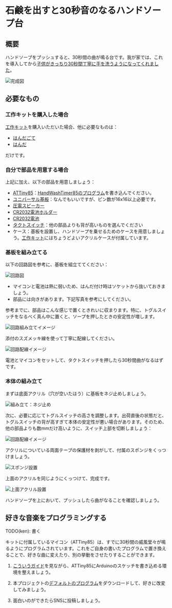 # 石鹸を出すと30秒音のなるハンドソープ台

## 概要

ハンドソープをプッシュすると、30秒間の曲が鳴る台です。我が家では、これを導入してから[子供がきっちり30秒間丁寧に手を洗うようになってくれました](https://twitter.com/kenkawakenkenke/status/1246731640165957638)。

![完成図](imgs/soap_overview.jpg)

## 必要なもの

### 工作キットを購入した場合

[工作キット](https://kenkawakenkenke.stores.jp/items/5eab6c5472b9115e7e576797)を購入いただいた場合、他に必要なものは：

 * [はんだごて](https://www.amazon.co.jp/s?k=%E3%81%AF%E3%82%93%E3%81%A0%E3%81%94%E3%81%A6&__mk_ja_JP=%E3%82%AB%E3%82%BF%E3%82%AB%E3%83%8A&ref=nb_sb_noss_1)
 * [はんだ](https://www.amazon.co.jp/s?k=%E3%81%AF%E3%82%93%E3%81%A0&__mk_ja_JP=%E3%82%AB%E3%82%BF%E3%82%AB%E3%83%8A&ref=nb_sb_noss)
 
だけです。
 
### 自分で部品を用意する場合

上記に加え、以下の部品を用意しましょう：

 * [ATTiny85](http://akizukidenshi.com/catalog/g/gI-09573/)：[HandWashTimer85のプログラム](Arduino/HandWashTimer85.ino)を書き込んでください。
 * [ユニバーサル基板](http://akizukidenshi.com/catalog/g/gP-11735/)：なんでもいいですが、ピン数が16x16以上必要です。
 * [圧電スピーカー](http://akizukidenshi.com/catalog/g/gP-04119/)
 * [CR2032電池ホルダー](http://akizukidenshi.com/catalog/g/gP-00706/)
 * [CR2032電池](http://akizukidenshi.com/catalog/g/gB-05694/)
 * [タクトスイッチ](http://akizukidenshi.com/catalog/g/gP-09623/)：他の部品よりも背が高いものを選んでください
 * ケース：基板を設置し、ハンドソープを乗せるためのケースを用意しましょう。[工作キット](https://kenkawakenkenke.stores.jp/items/5eab6c5472b9115e7e576797)にはちょうどよいアクリルケースが付属しています。

### 基板を組み立てる

以下の回路図を参考に、基板を組立ててください：

![回路図](electronics/HandWashTimer85.png)

 * マイコンと電池は熱に弱いため、はんだ付け時はソケットから抜いておきましょう。
 * 部品には向きがあります。下記写真を参考にしてください。

参考までに、部品はこんな感じで置くときれいに収まります。特に、トグルスイッチをなるべく真ん中に置くと、ソープを押したときの安定性が増します。

![回路組み立てイメージ](imgs/board_overview.png)

添付のスズメッキ線を使って丁寧に配線してください。

![回路配線イメージ](imgs/board_wiring.png)

電池とマイコンをセットして、タクトスイッチを押したら30秒間曲がなるはずです。

### 本体の組み立て
まずは底面アクリル（穴が空いたほう）に基板をネジ止めしましょう。

![組み立て：ネジ止め](imgs/build_01_board.JPG)

次に、必要に応じてトグルスイッチの高さを調整します。出荷直後の状態だと、トグルスイッチの背が高すぎて本体の安定性が悪い場合があります。そのため、他の部品よりも数mmだけ高いように、スイッチ上部を切断しましょう：

![回路配線イメージ](imgs/build_02_cut.png)

アクリルについている両面テープの保護材を剥がして、付属のスポンジをくっつけましょう。

![スポンジ設置](imgs/build_03_sponge.JPG)

上面のアクリルを同じようにくっつけて、完成です。

![上面アクリル設置](imgs/build_04_done.JPG)

ハンドソープを上において、プッシュしたら曲がなることを確認しましょう。

## 好きな音楽をプログラミングする
TODO(ken): 書く

キットに付属しているマイコン（ATTiny85）は、すでに30秒間の威風堂々が鳴るようにプログラムされています。これをご自身の書いたプログラムで置き換えることで、好きな曲に変えたり、別の挙動をさせたりすることができます。

1. [こういうガイド](https://miraluna.hatenablog.com/entry/tiny85)を見ながら、ATTiny85にArduinoのスケッチを書き込める環境を整えましょう。

2. 本プロジェクトの[デフォルトのプログラム]((Arduino/HandWashTimer85.ino))をダウンロードして、好きに改変してみましょう。

3. 面白いのができたらSNSに投稿しましょう。
